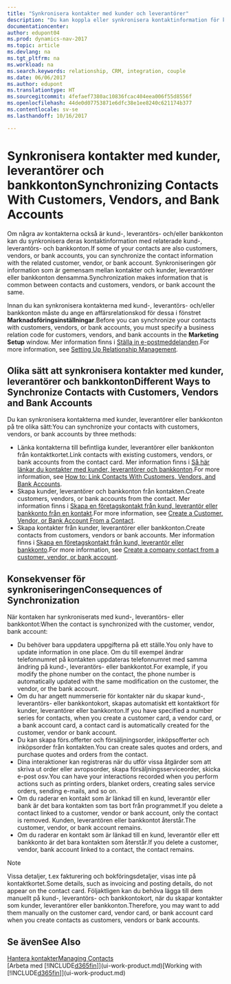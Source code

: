 ```yaml
---
title: "Synkronisera kontakter med kunder och leverantörer"
description: "Du kan koppla eller synkronisera kontaktinformation för kontakter som också är kunder, leverantörer eller bankkonton, så att du bara uppdaterar informationen på ett ställe."
documentationcenter: 
author: edupont04
ms.prod: dynamics-nav-2017
ms.topic: article
ms.devlang: na
ms.tgt_pltfrm: na
ms.workload: na
ms.search.keywords: relationship, CRM, integration, couple
ms.date: 06/06/2017
ms.author: edupont
ms.translationtype: HT
ms.sourcegitcommit: 4fefaef7380ac10836fcac404eea006f55d8556f
ms.openlocfilehash: 44de0d07753871e6dfc38e1ee8240c621174b377
ms.contentlocale: sv-se
ms.lasthandoff: 10/16/2017

---
```

# <a name="synchronizing-contacts-with-customers-vendors-and-bank-accounts"></a><span data-ttu-id="5d605-103">Synkronisera kontakter med kunder, leverantörer och bankkonton</span><span class="sxs-lookup"><span data-stu-id="5d605-103">Synchronizing Contacts With Customers, Vendors, and Bank Accounts</span></span>
<span data-ttu-id="5d605-104">Om några av kontakterna också är kund-, leverantörs- och/eller bankkonton kan du synkronisera deras kontaktinformation med relaterade kund-, leverantörs- och bankkonton.</span><span class="sxs-lookup"><span data-stu-id="5d605-104">If some of your contacts are also customers, vendors, or bank accounts, you can synchronize the contact information with the related customer, vendor, or bank account.</span></span> <span data-ttu-id="5d605-105">Synkroniseringen gör information som är gemensam mellan kontakter och kunder, leverantörer eller bankkonton densamma.</span><span class="sxs-lookup"><span data-stu-id="5d605-105">Synchronization makes information that is common between contacts and customers, vendors, or bank account the same.</span></span>  

<span data-ttu-id="5d605-106">Innan du kan synkronisera kontakterna med kund-, leverantörs- och/eller bankkonton måste du ange en affärsrelationskod för dessa i fönstret **Marknadsföringsinställningar**.</span><span class="sxs-lookup"><span data-stu-id="5d605-106">Before you can synchronize your contacts with customers, vendors, or bank accounts, you must specify a business relation code for customers, vendors, and bank accounts in the **Marketing Setup** window.</span></span> <span data-ttu-id="5d605-107">Mer information finns i [Ställa in e-postmeddelanden](marketing-setup-marketing.md).</span><span class="sxs-lookup"><span data-stu-id="5d605-107">For more information, see [Setting Up Relationship Management](marketing-setup-marketing.md).</span></span>

## <a name="different-ways-to-synchronize-contacts-with-customers-vendors-and-bank-accounts"></a><span data-ttu-id="5d605-108">Olika sätt att synkronisera kontakter med kunder, leverantörer och bankkonton</span><span class="sxs-lookup"><span data-stu-id="5d605-108">Different Ways to Synchronize Contacts with Customers, Vendors and Bank Accounts</span></span>
<span data-ttu-id="5d605-109">Du kan synkronisera kontakterna med kunder, leverantörer eller bankkonton på tre olika sätt:</span><span class="sxs-lookup"><span data-stu-id="5d605-109">You can synchronize your contacts with customers, vendors, or bank accounts by three methods:</span></span>

* <span data-ttu-id="5d605-110">Länka kontakterna till befintliga kunder, leverantörer eller bankkonton från kontaktkortet.</span><span class="sxs-lookup"><span data-stu-id="5d605-110">Link contacts with existing customers, vendors, or bank accounts from the contact card.</span></span> <span data-ttu-id="5d605-111">Mer information finns i [Så här länkar du kontakter med kunder, leverantörer och bankkonton](marketing-how-link-contact.md).</span><span class="sxs-lookup"><span data-stu-id="5d605-111">For more information, see [How to: Link Contacts With Customers, Vendors, and Bank Accounts](marketing-how-link-contact.md).</span></span>
* <span data-ttu-id="5d605-112">Skapa kunder, leverantörer och bankkonton från kontakten.</span><span class="sxs-lookup"><span data-stu-id="5d605-112">Create customers, vendors, or bank accounts from the contact.</span></span> <span data-ttu-id="5d605-113">Mer information finns i [Skapa en företagskontakt från kund, leverantör eller bankkonto från en kontakt](marketing-how-create-contacts-new-customers-vendors-bank-accounts.md).</span><span class="sxs-lookup"><span data-stu-id="5d605-113">For more information, see [Create a Customer, Vendor, or Bank Account From a Contact](marketing-how-create-contacts-new-customers-vendors-bank-accounts.md).</span></span>
* <span data-ttu-id="5d605-114">Skapa kontakter från kunder, leverantörer eller bankkonton.</span><span class="sxs-lookup"><span data-stu-id="5d605-114">Create contacts from customers, vendors or bank accounts.</span></span> <span data-ttu-id="5d605-115">Mer information finns i [Skapa en företagskontakt från kund, leverantör eller bankkonto](marketing-how-create-contact-companies.md).</span><span class="sxs-lookup"><span data-stu-id="5d605-115">For more information, see [Create a company contact from a customer, vendor, or bank account](marketing-how-create-contact-companies.md).</span></span>

## <a name="consequences-of-synchronization"></a><span data-ttu-id="5d605-116">Konsekvenser för synkroniseringen</span><span class="sxs-lookup"><span data-stu-id="5d605-116">Consequences of Synchronization</span></span>
<span data-ttu-id="5d605-117">När kontaken har synkroniserats med kund-, leverantörs- eller bankkontot:</span><span class="sxs-lookup"><span data-stu-id="5d605-117">When the contact is synchronized with the customer, vendor, bank account:</span></span>

* <span data-ttu-id="5d605-118">Du behöver bara uppdatera uppgifterna på ett ställe.</span><span class="sxs-lookup"><span data-stu-id="5d605-118">You only have to update information in one place.</span></span> <span data-ttu-id="5d605-119">Om du till exempel ändrar telefonnumret på kontakten uppdateras telefonnumret med samma ändring på kund-, leverantörs- eller bankkontot.</span><span class="sxs-lookup"><span data-stu-id="5d605-119">For example, if you modify the phone number on the contact, the phone number is automatically updated with the same modification on the customer, the vendor, or the bank account.</span></span>
* <span data-ttu-id="5d605-120">Om du har angett nummerserie för kontakter när du skapar kund-, leverantörs- eller bankkontokort, skapas automatiskt ett kontaktkort för kunder, leverantörer eller bankkonton.</span><span class="sxs-lookup"><span data-stu-id="5d605-120">If you have specified a number series for contacts, when you create a customer card, a vendor card, or a bank account card, a contact card is automatically created for the customer, vendor or bank account.</span></span>
* <span data-ttu-id="5d605-121">Du kan skapa förs.offerter och försäljningsorder, inköpsofferter och inköpsorder från kontakten.</span><span class="sxs-lookup"><span data-stu-id="5d605-121">You can create sales quotes and orders, and purchase quotes and orders from the contact.</span></span>
* <span data-ttu-id="5d605-122">Dina interaktioner kan registreras när du utför vissa åtgärder som att skriva ut order eller avropsorder, skapa försäljningsserviceorder, skicka e-post osv.</span><span class="sxs-lookup"><span data-stu-id="5d605-122">You can have your interactions recorded when you perform actions such as printing orders, blanket orders, creating sales service orders, sending e-mails, and so on.</span></span>
* <span data-ttu-id="5d605-123">Om du raderar en kontakt som är länkad till en kund, leverantör eller bank är det bara kontakten som tas bort från programmet.</span><span class="sxs-lookup"><span data-stu-id="5d605-123">If you delete a contact linked to a customer, vendor or bank account, only the contact is removed.</span></span> <span data-ttu-id="5d605-124">Kunden, leverantören eller bankkontot återstår.</span><span class="sxs-lookup"><span data-stu-id="5d605-124">The customer, vendor, or bank account remains.</span></span>
* <span data-ttu-id="5d605-125">Om du raderar en kontakt som är länkad till en kund, leverantör eller ett bankkonto är det bara kontakten som återstår.</span><span class="sxs-lookup"><span data-stu-id="5d605-125">If you delete a customer, vendor, bank account linked to a contact, the contact remains.</span></span>

> [!NOTE]  
>   <span data-ttu-id="5d605-126">Vissa detaljer, t.ex fakturering och bokföringsdetaljer, visas inte på kontaktkortet.</span><span class="sxs-lookup"><span data-stu-id="5d605-126">Some details, such as invoicing and posting details, do not appear on the contact card.</span></span> <span data-ttu-id="5d605-127">Följaktligen kan du behöva lägga till dem manuellt på kund-, leverantörs- och bankkontokort, när du skapar kontakter som kunder, leverantörer eller bankkonton.</span><span class="sxs-lookup"><span data-stu-id="5d605-127">Therefore, you may want to add them manually on the customer card, vendor card, or bank account card when you create contacts as customers, vendors or bank accounts.</span></span>

## <a name="see-also"></a><span data-ttu-id="5d605-128">Se även</span><span class="sxs-lookup"><span data-stu-id="5d605-128">See Also</span></span>
[<span data-ttu-id="5d605-129">Hantera kontakter</span><span class="sxs-lookup"><span data-stu-id="5d605-129">Managing Contacts</span></span>](marketing-contacts.md)  
<span data-ttu-id="5d605-130">[Arbeta med [!INCLUDE[d365fin](includes/d365fin_md.md)]](ui-work-product.md)</span><span class="sxs-lookup"><span data-stu-id="5d605-130">[Working with [!INCLUDE[d365fin](includes/d365fin_md.md)]](ui-work-product.md)</span></span>


